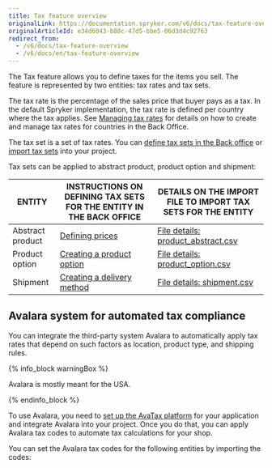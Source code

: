 ```yaml
---
title: Tax feature overview
originalLink: https://documentation.spryker.com/v6/docs/tax-feature-overview
originalArticleId: e34d6043-b88c-47d5-bbe5-06d3d4c92763
redirect_from:
  - /v6/docs/tax-feature-overview
  - /v6/docs/en/tax-feature-overview
---
```


The Tax feature allows you to define taxes for the items you sell. The feature is represented by two entities: tax rates and tax sets. 

The tax rate is the percentage of the sales price that buyer pays as a tax. In the default Spryker implementation, the tax rate is defined per country where the tax applies. See [Managing tax rates](https://documentation.spryker.com/v6/docs/managing-tax-rates-sets#managing-tax-rates) for details on how to create and manage tax rates for countries in the Back Office.

The tax set is a set of tax rates. You can [define tax sets in the Back office](https://documentation.spryker.com/v6/docs/managing-tax-rates-sets#managing-tax-sets) or[ import tax sets](/docs/scos/dev/developer-guides/202009.0/development-guide/data-import/data-import-categories/commerce-setup/file-details-tax.csv.html) into your project.

Tax sets can be applied to abstract product, product option and shipment:


| ENTITY | INSTRUCTIONS ON DEFINING TAX SETS FOR THE ENTITY IN THE BACK OFFICE  | DETAILS ON THE IMPORT FILE TO IMPORT TAX SETS FOR THE ENTITY |
| --- | --- | --- |
| Abstract product | [Defining prices](/docs/scos/user/user-guides/202009.0/back-office-user-guide/catalog/products/abstract-products/creating-abstract-products-and-product-bundles.html#defining-prices) | [File details: product_abstract.csv](/docs/scos/dev/developer-guides/202009.0/development-guide/data-import/data-import-categories/catalog-setup/products/file-details-product-abstract.csv.html#file-details--product_abstract-csv) |
| Product option | [Creating a product option](/docs/scos/user/user-guides/202009.0/back-office-user-guide/catalog/product-options/creating-a-product-option.html#creating-a-product-option) | [File details: product_option.csv](/docs/scos/dev/developer-guides/202009.0/development-guide/data-import/data-import-categories/special-product-types/product-options/file-details-product-option.csv.html) |
| Shipment | [Creating a delivery method](/docs/scos/user/user-guides/202009.0/back-office-user-guide/administration/delivery-methods/creating-and-managing-delivery-methods.html#creating-a-delivery-method) | [File details: shipment.csv](/docs/scos/dev/developer-guides/202009.0/development-guide/data-import/data-import-categories/commerce-setup/file-details-shipment.csv.html) |

## Avalara system for automated tax compliance
You can integrate the third-party system Avalara to automatically apply tax rates that depend on such factors as location, product type, and shipping rules. 

{% info_block warningBox %}

Avalara is mostly meant for the USA.

{% endinfo_block %}

To use Avalara, you need to [set up the AvaTax platform](https://help.avalara.com/Avalara_AvaTax_Update/Set_up_AvaTax_Update) for your application and integrate Avalara into your project. Once you do that, you can apply Avalara tax codes to automate tax calculations for your shop.   

You can set the Avalara tax codes for the following entities by importing the codes:
